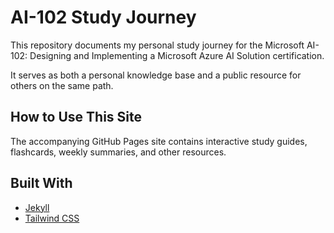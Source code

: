 # AI-102 Study Journey

This repository documents my personal study journey for the Microsoft AI-102: Designing and Implementing a Microsoft Azure AI Solution certification.

It serves as both a personal knowledge base and a public resource for others on the same path.

## How to Use This Site

The accompanying GitHub Pages site contains interactive study guides, flashcards, weekly summaries, and other resources.

## Built With

* [Jekyll](https://jekyllrb.com/)
* [Tailwind CSS](https://tailwindcss.com/)

